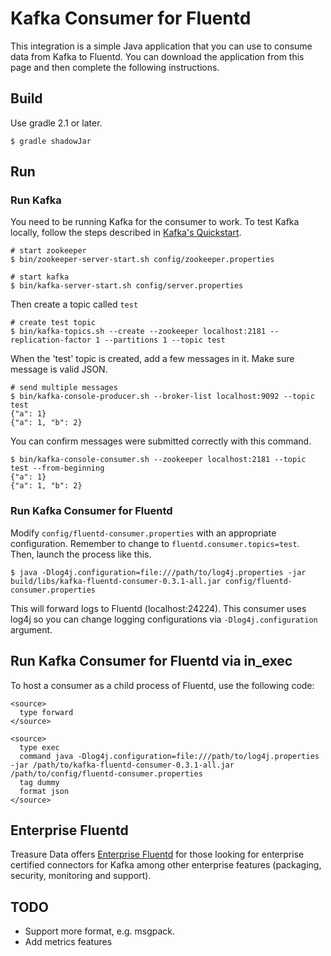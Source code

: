 # Kafka Consumer for Fluentd

This integration is a simple Java application that you can use to consume data from Kafka to Fluentd. You can download the application from this page and then complete the following instructions.

## Build

Use gradle 2.1 or later.

    $ gradle shadowJar

## Run

### Run Kafka

You need to be running Kafka for the consumer to work. To test Kafka locally, follow the steps described in [Kafka's Quickstart](http://kafka.apache.org/documentation.html#quickstart).

    # start zookeeper
    $ bin/zookeeper-server-start.sh config/zookeeper.properties
    
    # start kafka
    $ bin/kafka-server-start.sh config/server.properties

Then create a topic called `test`

    # create test topic
    $ bin/kafka-topics.sh --create --zookeeper localhost:2181 --replication-factor 1 --partitions 1 --topic test

When the 'test' topic is created, add a few messages in it. Make sure message is valid JSON.

    # send multiple messages
    $ bin/kafka-console-producer.sh --broker-list localhost:9092 --topic test 
    {"a": 1}
    {"a": 1, "b": 2}

You can confirm messages were submitted correctly with this command.

    $ bin/kafka-console-consumer.sh --zookeeper localhost:2181 --topic test --from-beginning
    {"a": 1}
    {"a": 1, "b": 2}

### Run Kafka Consumer for Fluentd

Modify `config/fluentd-consumer.properties` with an appropriate configuration. Remember to change to `fluentd.consumer.topics=test`. Then, launch the process like this.

    $ java -Dlog4j.configuration=file:///path/to/log4j.properties -jar build/libs/kafka-fluentd-consumer-0.3.1-all.jar config/fluentd-consumer.properties

This will forward logs to Fluentd (localhost:24224). This consumer uses log4j so you can change logging configurations via `-Dlog4j.configuration` argument.

## Run Kafka Consumer for Fluentd via in_exec

To host a consumer as a child process of Fluentd, use the following code: 

    <source>
      type forward
    </source>
    
    <source>
      type exec
      command java -Dlog4j.configuration=file:///path/to/log4j.properties -jar /path/to/kafka-fluentd-consumer-0.3.1-all.jar /path/to/config/fluentd-consumer.properties
      tag dummy
      format json
    </source>

## Enterprise Fluentd

Treasure Data offers [Enterprise Fluentd](https://fluentd.treasuredata.com) for those looking for enterprise certified connectors for Kafka among other enterprise features (packaging, security, monitoring and support).

## TODO

- Support more format, e.g. msgpack.
- Add metrics features
